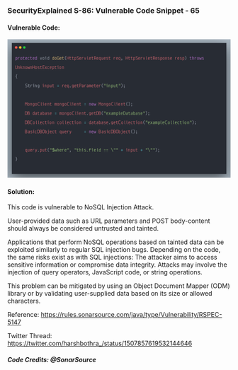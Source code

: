 ### SecurityExplained S-86: Vulnerable Code Snippet - 65

#### Vulnerable Code: 

![Vulnerable Code](../media/code-65.png)


#### Solution: 

This code is vulnerable to NoSQL Injection Attack. 

User-provided data such as URL parameters and POST body-content should always be considered untrusted and tainted.

Applications that perform NoSQL operations based on tainted data can be exploited similarly to regular SQL injection bugs. Depending on the code, the same risks exist as with SQL injections: The attacker aims to access sensitive information or compromise data integrity. Attacks may involve the injection of query operators, JavaScript code, or string operations.

This problem can be mitigated by using an Object Document Mapper (ODM) library or by validating user-supplied data based on its size or allowed characters.


Reference: https://rules.sonarsource.com/java/type/Vulnerability/RSPEC-5147

Twitter Thread: https://twitter.com/harshbothra_/status/1507857619532144646

##### Code Credits: @SonarSource
 